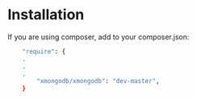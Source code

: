 # Installation
If you are using composer, add to your composer.json:
```bash
    "require": {
    .
    .
    .
        "xmongodb/xmongodb": "dev-master",
    }
```

